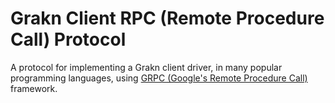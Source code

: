 # Grakn Client RPC (Remote Procedure Call) Protocol

A protocol for implementing a Grakn client driver, in many popular programming languages, using [GRPC (Google's Remote Procedure Call)](https://grpc.io) framework.
